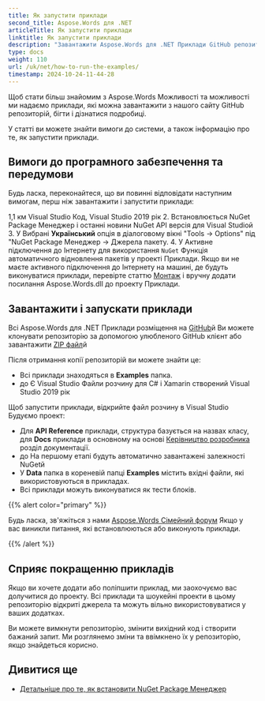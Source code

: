 ```yaml
---
title: Як запустити приклади
second_title: Aspose.Words для .NET
articleTitle: Як запустити приклади
linktitle: Як запустити приклади
description: "Завантажити Aspose.Words для .NET Приклади GitHub репозиторій і дізнатися, як запустити їх, щоб стати більш знайомим з Aspose.Words можливості та особливості використання C#й"
type: docs
weight: 110
url: /uk/net/how-to-run-the-examples/
timestamp: 2024-10-24-11-44-28
---
```


Щоб стати більш знайомим з Aspose.Words Можливості та можливості ми надаємо приклади, які можна завантажити з нашого сайту GitHub репозиторій, бігти і дізнатися подробиці.

У статті ви можете знайти вимоги до системи, а також інформацію про те, як запустити приклади.

## Вимоги до програмного забезпечення та передумови

Будь ласка, переконайтеся, що ви повинні відповідати наступним вимогам, перш ніж завантажити і запустити приклади:

1,1 км Visual Studio Код, Visual Studio 2019 рік
2. Встановлюється NuGet Package Менеджер і останні новини NuGet API версія для Visual Studioй
3. У Вибрані **Український** опція в діалоговому вікні "Tools → Options" під "NuGet Package Менеджер → Джерела пакету.
4. У Активне підключення до Інтернету для використання `NuGet` Функція автоматичного відновлення пакетів у проекті Приклади. Якщо ви не маєте активного підключення до Інтернету на машині, де будуть виконуватися приклади, перевірте статтю [Монтаж](/words/uk/net/installation/) і вручну додати посилання Aspose.Words.dll до проекту Приклади.

## Завантажити і запускати приклади

Всі Aspose.Words для .NET Приклади розміщення на [GitHub](https://github.com/aspose-words/Aspose.Words-for-.NET)й Ви можете клонувати репозиторію за допомогою улюбленого GitHub клієнт або завантажити [ZIP файл](https://github.com/aspose-words/Aspose.Words-for-.NET/archive/master.zip)й

Після отримання копії репозиторій ви можете знайти це:

- Всі приклади знаходяться в **Examples** папка.
- до Є Visual Studio Файли розчину для C# і Xamarin створений Visual Studio 2019 рік

Щоб запустити приклади, відкрийте файл розчину в Visual Studio Будуємо проект:

- Для **API Reference** приклади, структура базується на назвах класу, для **Docs** приклади в основному на основі [Керівництво розробника](/words/uk/net/developer-guide/) розділ документації.
- до На першому етапі будуть автоматично завантажені залежності NuGetй
- У **Data** папка в кореневій папці **Examples** містить вхідні файли, які використовуються в прикладах.
- Всі приклади можуть виконуватися як тести блоків.

{{% alert color="primary" %}}

Будь ласка, зв'яжіться з нами [Aspose.Words Сімейний форум](https://forum.aspose.com/c/words/8) Якщо у вас виникли питання, які встановлюються або виконують приклади.

{{% /alert %}}

## Сприяє покращенню прикладів

Якщо ви хочете додати або поліпшити приклад, ми заохочуємо вас долучитися до проекту. Всі приклади та шоукейні проекти в цьому репозиторію відкриті джерела та можуть вільно використовуватися у ваших додатках.

Ви можете вимкнути репозиторію, змінити вихідний код і створити бажаний запит. Ми розглянемо зміни та ввімкнено їх у репозиторію, якщо знайдеться корисно.

## Дивитися ще

- [Детальніше про те, як встановити NuGet Package Менеджер](https://docs.microsoft.com/nuget/guides/install-nuget)
